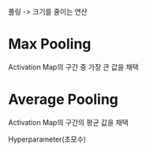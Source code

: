 풀링 -> 크기를 줄이는 연산

# Max Pooling

Activation Map의 구간 중 가장 큰 값을 채택

# Average Pooling

Activation Map의 구간의 평균 값을 채택

Hyperparameter(초모수)
